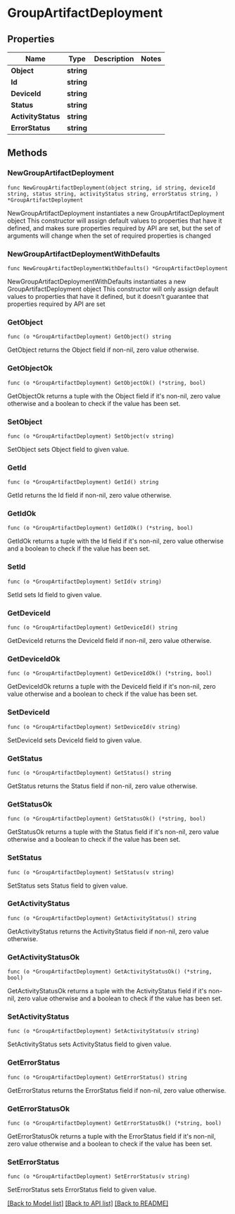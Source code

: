 # GroupArtifactDeployment

## Properties

Name | Type | Description | Notes
------------ | ------------- | ------------- | -------------
**Object** | **string** |  | 
**Id** | **string** |  | 
**DeviceId** | **string** |  | 
**Status** | **string** |  | 
**ActivityStatus** | **string** |  | 
**ErrorStatus** | **string** |  | 

## Methods

### NewGroupArtifactDeployment

`func NewGroupArtifactDeployment(object string, id string, deviceId string, status string, activityStatus string, errorStatus string, ) *GroupArtifactDeployment`

NewGroupArtifactDeployment instantiates a new GroupArtifactDeployment object
This constructor will assign default values to properties that have it defined,
and makes sure properties required by API are set, but the set of arguments
will change when the set of required properties is changed

### NewGroupArtifactDeploymentWithDefaults

`func NewGroupArtifactDeploymentWithDefaults() *GroupArtifactDeployment`

NewGroupArtifactDeploymentWithDefaults instantiates a new GroupArtifactDeployment object
This constructor will only assign default values to properties that have it defined,
but it doesn't guarantee that properties required by API are set

### GetObject

`func (o *GroupArtifactDeployment) GetObject() string`

GetObject returns the Object field if non-nil, zero value otherwise.

### GetObjectOk

`func (o *GroupArtifactDeployment) GetObjectOk() (*string, bool)`

GetObjectOk returns a tuple with the Object field if it's non-nil, zero value otherwise
and a boolean to check if the value has been set.

### SetObject

`func (o *GroupArtifactDeployment) SetObject(v string)`

SetObject sets Object field to given value.


### GetId

`func (o *GroupArtifactDeployment) GetId() string`

GetId returns the Id field if non-nil, zero value otherwise.

### GetIdOk

`func (o *GroupArtifactDeployment) GetIdOk() (*string, bool)`

GetIdOk returns a tuple with the Id field if it's non-nil, zero value otherwise
and a boolean to check if the value has been set.

### SetId

`func (o *GroupArtifactDeployment) SetId(v string)`

SetId sets Id field to given value.


### GetDeviceId

`func (o *GroupArtifactDeployment) GetDeviceId() string`

GetDeviceId returns the DeviceId field if non-nil, zero value otherwise.

### GetDeviceIdOk

`func (o *GroupArtifactDeployment) GetDeviceIdOk() (*string, bool)`

GetDeviceIdOk returns a tuple with the DeviceId field if it's non-nil, zero value otherwise
and a boolean to check if the value has been set.

### SetDeviceId

`func (o *GroupArtifactDeployment) SetDeviceId(v string)`

SetDeviceId sets DeviceId field to given value.


### GetStatus

`func (o *GroupArtifactDeployment) GetStatus() string`

GetStatus returns the Status field if non-nil, zero value otherwise.

### GetStatusOk

`func (o *GroupArtifactDeployment) GetStatusOk() (*string, bool)`

GetStatusOk returns a tuple with the Status field if it's non-nil, zero value otherwise
and a boolean to check if the value has been set.

### SetStatus

`func (o *GroupArtifactDeployment) SetStatus(v string)`

SetStatus sets Status field to given value.


### GetActivityStatus

`func (o *GroupArtifactDeployment) GetActivityStatus() string`

GetActivityStatus returns the ActivityStatus field if non-nil, zero value otherwise.

### GetActivityStatusOk

`func (o *GroupArtifactDeployment) GetActivityStatusOk() (*string, bool)`

GetActivityStatusOk returns a tuple with the ActivityStatus field if it's non-nil, zero value otherwise
and a boolean to check if the value has been set.

### SetActivityStatus

`func (o *GroupArtifactDeployment) SetActivityStatus(v string)`

SetActivityStatus sets ActivityStatus field to given value.


### GetErrorStatus

`func (o *GroupArtifactDeployment) GetErrorStatus() string`

GetErrorStatus returns the ErrorStatus field if non-nil, zero value otherwise.

### GetErrorStatusOk

`func (o *GroupArtifactDeployment) GetErrorStatusOk() (*string, bool)`

GetErrorStatusOk returns a tuple with the ErrorStatus field if it's non-nil, zero value otherwise
and a boolean to check if the value has been set.

### SetErrorStatus

`func (o *GroupArtifactDeployment) SetErrorStatus(v string)`

SetErrorStatus sets ErrorStatus field to given value.



[[Back to Model list]](../README.md#documentation-for-models) [[Back to API list]](../README.md#documentation-for-api-endpoints) [[Back to README]](../README.md)


